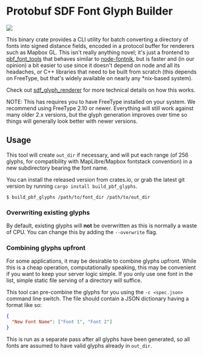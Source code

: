 # Protobuf SDF Font Glyph Builder

[![](https://img.shields.io/crates/v/build_pbf_glyphs.svg)](https://crates.io/crates/build_pbf_glyphs)

This binary crate provides a CLI utility for batch converting a directory of fonts into
signed distance fields, encoded in a protocol buffer for renderers such as Mapbox GL. This
isn't really anything novel; it's just a frontend to
[pbf_font_tools](../pbf_font_tools) that behaves similar to
[node-fontnik](https://github.com/mapbox/node-fontnik), but is faster and (in our opinion)
a bit easier to use since it doesn't depend on node and all its headaches, or C++ libraries
that need to be built from scratch (this depends on FreeType, but that's widely available on
nearly any *nix-based system).

Check out
[sdf_glyph_renderer](https://github.com/stadiamaps/sdf_font_tools/tree/main/sdf_glyph_renderer) for more technical
details on how this works.

NOTE: This has requires you to have FreeType installed on your system. We recommend using
FreeType 2.10 or newer. Everything will still work against many older 2.x versions, but
the glyph generation improves over time so things will generally look better with newer
versions.

## Usage

This tool will create `out_dir` if necessary, and will put each range (of 256 glyphs, for
compatibility with MapLibre/Mapbox fontstack convention) in a new subdirectory bearing the font name.

You can install the released version from crates.io, or grab the latest git version by
running `cargo install build_pbf_glyphs`. 

```
$ build_pbf_glyphs /path/to/font_dir /path/to/out_dir
```

### Overwriting existing glyphs

By default, existing glyphs will **not** be overwritten as this is normally a waste of CPU.
You can change this by adding the `--overwrite` flag.

### Combining glyphs upfront

For some applications, it may be desirable to combine glyphs upfront. While this is a cheap
operation, computationally speaking, this may be convenient if you want to keep your server logic
simple. If you only use one font in the list, simple static file serving of a directory will
suffice.

This tool can pre-combine the glyphs for you using the `-c <spec.json>` command line switch.
The file should contain a JSON dictionary having a format like so:

```json
{
  "New Font Name": ["Font 1", "Font 2"]
}
```

This is run as a separate pass after all glyphs have been generated, so all fonts are assumed to
have valid glyphs already in `out_dir`.